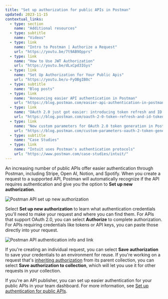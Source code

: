 ```yaml
---
title: "Set up authorization for public APIs in Postman"
updated: 2023-11-15
contextual_links:
  - type: section
    name: "Additional resources"
  - type: subtitle
    name: "Videos"
  - type: link
    name: "Intro to Postman | Authorize a Request"
    url: "https://youtu.be/7t9AB9Opprs"
  - type: link
    name: "How to Use JWT Authorization"
    url: "https://youtu.be/dLxCpd3IGys"
  - type: link
    name: "Set Up Authorization for Your Public Apis"
    url: "https://youtu.be/u-FyOBgIB0c"
  - type: subtitle
    name: "Blog posts"
  - type: link
    name: "Announcing easier API authentication in Postman"
    url: "https://blog.postman.com/easier-api-authentication-in-postman/"
  - type: link
    name: "OAuth 2.0 just got easier: introducing token refresh and ID token support"
    url: "https://blog.postman.com/oauth-2-0-token-refresh-and-id-token-support/"
  - type: link
    name: "New custom parameters for OAuth 2.0 token generation in Postman"
    url: "https://blog.postman.com/custom-parameters-oauth-2-token-generation-postman/"
  - type: subtitle
    name: "Case Studies"
  - type: link
    name: "Intuit uses Postman's authentication protocols"
    url: "https://www.postman.com/case-studies/intuit/"
---
```


An increasing number of public APIs offer easier authentication through Postman, including Stripe, Open AI, Notion, and Spotify. When you create a request to a supported API, Postman will automatically recognize if the API requires authentication and give you the option to **Set up new authorization**.

<img alt="Postman API set up new authorization" src="https://assets.postman.com/postman-docs/v10/set-up-new-auth-v10.20.jpg"/>

Select **Set up new authorization** to learn what authentication credentials you'll need to make your request and where you can find them. For APIs that support OAuth 2.0, you can select **Authorize** to complete authorization. For APIs requiring credentials like tokens or API keys, you can paste those directly into your request.

<img alt="Postman API authentication info and link" src="https://assets.postman.com/postman-docs/v10/save-auth-to-collection-v10.20.jpg"/>

If you're creating an individual request, you can select **Save authorization** to save your credentials to an environment for reuse. If you're working on a request that's [inheriting authorization](/docs/sending-requests/authorization/specifying-authorization-details/#inheriting-authorization) from its parent collection, you can select **Save authorization to collection**, which will let you use it for other requests in your collection.

If you're an API publisher, you can set up easier authentication for your public APIs in your team dashboard. For more information, see [Set up authentication for public APIs](/docs/publishing-your-api/setting-up-authentication-for-public-apis/).
